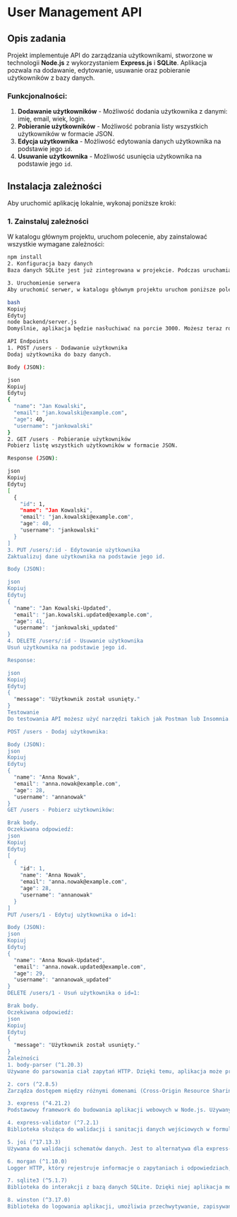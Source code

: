 # User Management API

## Opis zadania

Projekt implementuje API do zarządzania użytkownikami, stworzone w technologii **Node.js** z wykorzystaniem **Express.js** i **SQLite**. Aplikacja pozwala na dodawanie, edytowanie, usuwanie oraz pobieranie użytkowników z bazy danych.

### Funkcjonalności:

1. **Dodawanie użytkowników** - Możliwość dodania użytkownika z danymi: imię, email, wiek, login.
2. **Pobieranie użytkowników** - Możliwość pobrania listy wszystkich użytkowników w formacie JSON.
3. **Edycja użytkownika** - Możliwość edytowania danych użytkownika na podstawie jego `id`.
4. **Usuwanie użytkownika** - Możliwość usunięcia użytkownika na podstawie jego `id`.

## Instalacja zależności

Aby uruchomić aplikację lokalnie, wykonaj poniższe kroki:

### 1. Zainstaluj zależności

W katalogu głównym projektu, uruchom polecenie, aby zainstalować wszystkie wymagane zależności:

```bash
npm install
2. Konfiguracja bazy danych
Baza danych SQLite jest już zintegrowana w projekcie. Podczas uruchamiania aplikacji, struktura bazy danych zostanie automatycznie utworzona w pliku database.db.

3. Uruchomienie serwera
Aby uruchomić serwer, w katalogu głównym projektu uruchom poniższe polecenie:

bash
Kopiuj
Edytuj
node backend/server.js
Domyślnie, aplikacja będzie nasłuchiwać na porcie 3000. Możesz teraz rozpocząć testowanie API.

API Endpoints
1. POST /users - Dodawanie użytkownika
Dodaj użytkownika do bazy danych.

Body (JSON):

json
Kopiuj
Edytuj
{
  "name": "Jan Kowalski",
  "email": "jan.kowalski@example.com",
  "age": 40,
  "username": "jankowalski"
}
2. GET /users - Pobieranie użytkowników
Pobierz listę wszystkich użytkowników w formacie JSON.

Response (JSON):

json
Kopiuj
Edytuj
[
  {
    "id": 1,
    "name": "Jan Kowalski",
    "email": "jan.kowalski@example.com",
    "age": 40,
    "username": "jankowalski"
  }
]
3. PUT /users/:id - Edytowanie użytkownika
Zaktualizuj dane użytkownika na podstawie jego id.

Body (JSON):

json
Kopiuj
Edytuj
{
  "name": "Jan Kowalski-Updated",
  "email": "jan.kowalski.updated@example.com",
  "age": 41,
  "username": "jankowalski_updated"
}
4. DELETE /users/:id - Usuwanie użytkownika
Usuń użytkownika na podstawie jego id.

Response:

json
Kopiuj
Edytuj
{
  "message": "Użytkownik został usunięty."
}
Testowanie
Do testowania API możesz użyć narzędzi takich jak Postman lub Insomnia. Poniżej przedstawiam przykłady zapytań:

POST /users - Dodaj użytkownika:

Body (JSON):
json
Kopiuj
Edytuj
{
  "name": "Anna Nowak",
  "email": "anna.nowak@example.com",
  "age": 28,
  "username": "annanowak"
}
GET /users - Pobierz użytkowników:

Brak body.
Oczekiwana odpowiedź:
json
Kopiuj
Edytuj
[
  {
    "id": 1,
    "name": "Anna Nowak",
    "email": "anna.nowak@example.com",
    "age": 28,
    "username": "annanowak"
  }
]
PUT /users/1 - Edytuj użytkownika o id=1:

Body (JSON):
json
Kopiuj
Edytuj
{
  "name": "Anna Nowak-Updated",
  "email": "anna.nowak.updated@example.com",
  "age": 29,
  "username": "annanowak_updated"
}
DELETE /users/1 - Usuń użytkownika o id=1:

Brak body.
Oczekiwana odpowiedź:
json
Kopiuj
Edytuj
{
  "message": "Użytkownik został usunięty."
}
Zależności
1. body-parser (^1.20.3)
Używane do parsowania ciał zapytań HTTP. Dzięki temu, aplikacja może przetwarzać dane przesyłane w żądaniach typu POST i PUT w formacie JSON.

2. cors (^2.8.5)
Zarządza dostępem między różnymi domenami (Cross-Origin Resource Sharing). Dzięki tej zależności, aplikacja umożliwia wykonywanie zapytań z innych domen, co jest przydatne w przypadku aplikacji frontendowych uruchamianych na różnych serwerach.

3. express (^4.21.2)
Podstawowy framework do budowania aplikacji webowych w Node.js. Używany do zarządzania routingiem, middleware i zapytaniami HTTP. To serce aplikacji, które obsługuje wszystkie żądania i odpowiedzi.

4. express-validator (^7.2.1)
Biblioteka służąca do walidacji i sanitacji danych wejściowych w formularzach. Pomaga w zapewnieniu, że dane użytkownika są poprawne i spełniają określone wymagania przed zapisaniem ich w bazie danych.

5. joi (^17.13.3)
Używana do walidacji schematów danych. Jest to alternatywa dla express-validator, pozwala na bardziej zaawansowane reguły walidacji, takie jak sprawdzanie formatu emaila, wieku, itp.

6. morgan (^1.10.0)
Logger HTTP, który rejestruje informacje o zapytaniach i odpowiedziach, co jest przydatne do monitorowania i debugowania aplikacji. Automatycznie generuje logi zapytań HTTP do konsoli.

7. sqlite3 (^5.1.7)
Biblioteka do interakcji z bazą danych SQLite. Dzięki niej aplikacja może przechowywać dane użytkowników w lokalnej bazie danych w pliku database.db.

8. winston (^3.17.0)
Biblioteka do logowania aplikacji, umożliwia przechwytywanie, zapisywanie i formatowanie logów w różnych miejscach, takich jak pliki czy systemy zewnętrzne. Pomaga to w śledzeniu działania aplikacji oraz wychwytywaniu błędów.
```
